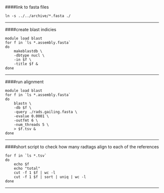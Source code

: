 ####link to fasta files
```
ln -s ../../archive/*.fasta ./
```
---
####create blast indicies
```
module load blast
for f in `ls *.assembly.fasta`
do
	makeblastdb \
	-dbtype nucl \
	-in $f \
	-title $f &
done
```
---
####run alignment
```
module load blast
for f in `ls *.assembly.fasta`
do
	blastn \
	-db $f \
	-query ./rads.gailing.fasta \
	-evalue 0.0001 \
	-outfmt 6 \
	-num_threads 5 \
	> $f.tsv &
done
```
---
####short script to check how many radtags align to each of the references
```
for f in `ls *.tsv`
do
	echo $f
	echo "total"
	cut -f 1 $f | wc -l
	cut -f 1 $f | sort | uniq | wc -l
done
```
---
